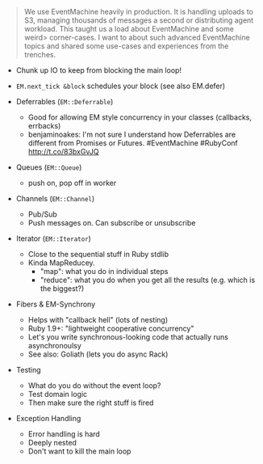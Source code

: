 > We use EventMachine heavily in production. It is handling uploads to S3, managing thousands of messages a second or distributing agent workload. This taught us a load about EventMachine and some weird>  corner-cases. I want to about such advanced EventMachine topics and shared some use-cases and experiences from the trenches.

* Chunk up IO to keep from blocking the main loop!
* `EM.next_tick &block` schedules your block (see also EM.defer)

* Deferrables (`EM::Deferrable`)
  * Good for allowing EM style concurrency in your classes (callbacks, errbacks)
  * benjaminoakes: I'm not sure I understand how Deferrables are different from Promises or Futures. #EventMachine #RubyConf http://t.co/83bxGvJQ
* Queues (`EM::Queue`)
  * push on, pop off in worker
* Channels (`EM::Channel`)
  * Pub/Sub
  * Push messages on. Can subscribe or unsubscribe
* Iterator (`EM::Iterator`)
  * Close to the sequential stuff in Ruby stdlib
  * Kinda MapReducey.
    * "map": what you do in individual steps
    * "reduce": what you do when you get all the results (e.g. which is the biggest?)

* Fibers & EM-Synchrony
  * Helps with "callback hell" (lots of nesting)
  * Ruby 1.9+: "lightweight cooperative concurrency"
  * Let's you write synchronous-looking code that actually runs asynchronoulsy
  * See also: Goliath (lets you do async Rack)

* Testing
  * What do you do without the event loop?
  * Test domain logic
  * Then make sure the right stuff is fired
* Exception Handling
  * Error handling is hard
  * Deeply nested
  * Don't want to kill the main loop
